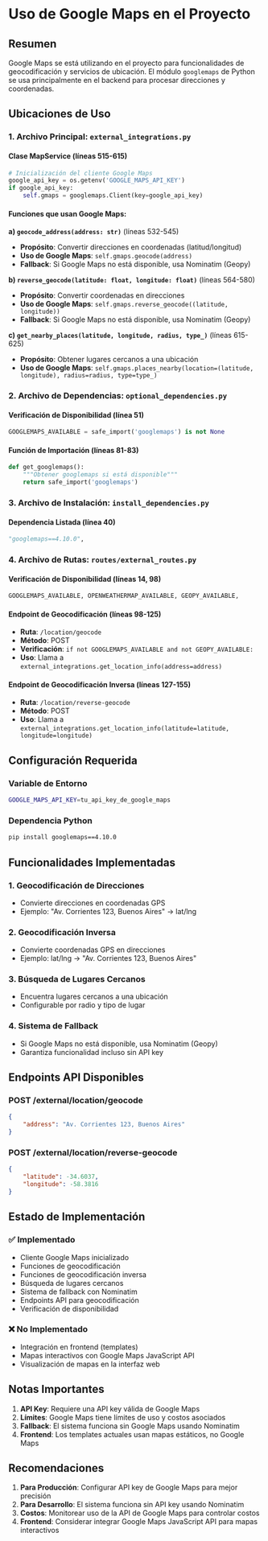 # Uso de Google Maps en el Proyecto

## Resumen
Google Maps se está utilizando en el proyecto para funcionalidades de geocodificación y servicios de ubicación. El módulo `googlemaps` de Python se usa principalmente en el backend para procesar direcciones y coordenadas.

## Ubicaciones de Uso

### 1. **Archivo Principal**: `external_integrations.py`

#### **Clase MapService** (líneas 515-615)
```python
# Inicialización del cliente Google Maps
google_api_key = os.getenv('GOOGLE_MAPS_API_KEY')
if google_api_key:
    self.gmaps = googlemaps.Client(key=google_api_key)
```

#### **Funciones que usan Google Maps**:

**a) `geocode_address(address: str)`** (líneas 532-545)
- **Propósito**: Convertir direcciones en coordenadas (latitud/longitud)
- **Uso de Google Maps**: `self.gmaps.geocode(address)`
- **Fallback**: Si Google Maps no está disponible, usa Nominatim (Geopy)

**b) `reverse_geocode(latitude: float, longitude: float)`** (líneas 564-580)
- **Propósito**: Convertir coordenadas en direcciones
- **Uso de Google Maps**: `self.gmaps.reverse_geocode((latitude, longitude))`
- **Fallback**: Si Google Maps no está disponible, usa Nominatim (Geopy)

**c) `get_nearby_places(latitude, longitude, radius, type_)`** (líneas 615-625)
- **Propósito**: Obtener lugares cercanos a una ubicación
- **Uso de Google Maps**: `self.gmaps.places_nearby(location=(latitude, longitude), radius=radius, type=type_)`

### 2. **Archivo de Dependencias**: `optional_dependencies.py`

#### **Verificación de Disponibilidad** (línea 51)
```python
GOOGLEMAPS_AVAILABLE = safe_import('googlemaps') is not None
```

#### **Función de Importación** (líneas 81-83)
```python
def get_googlemaps():
    """Obtener googlemaps si está disponible"""
    return safe_import('googlemaps')
```

### 3. **Archivo de Instalación**: `install_dependencies.py`

#### **Dependencia Listada** (línea 40)
```python
"googlemaps==4.10.0",
```

### 4. **Archivo de Rutas**: `routes/external_routes.py`

#### **Verificación de Disponibilidad** (líneas 14, 98)
```python
GOOGLEMAPS_AVAILABLE, OPENWEATHERMAP_AVAILABLE, GEOPY_AVAILABLE,
```

#### **Endpoint de Geocodificación** (líneas 98-125)
- **Ruta**: `/location/geocode`
- **Método**: POST
- **Verificación**: `if not GOOGLEMAPS_AVAILABLE and not GEOPY_AVAILABLE:`
- **Uso**: Llama a `external_integrations.get_location_info(address=address)`

#### **Endpoint de Geocodificación Inversa** (líneas 127-155)
- **Ruta**: `/location/reverse-geocode`
- **Método**: POST
- **Uso**: Llama a `external_integrations.get_location_info(latitude=latitude, longitude=longitude)`

## Configuración Requerida

### **Variable de Entorno**
```bash
GOOGLE_MAPS_API_KEY=tu_api_key_de_google_maps
```

### **Dependencia Python**
```bash
pip install googlemaps==4.10.0
```

## Funcionalidades Implementadas

### 1. **Geocodificación de Direcciones**
- Convierte direcciones en coordenadas GPS
- Ejemplo: "Av. Corrientes 123, Buenos Aires" → lat/lng

### 2. **Geocodificación Inversa**
- Convierte coordenadas GPS en direcciones
- Ejemplo: lat/lng → "Av. Corrientes 123, Buenos Aires"

### 3. **Búsqueda de Lugares Cercanos**
- Encuentra lugares cercanos a una ubicación
- Configurable por radio y tipo de lugar

### 4. **Sistema de Fallback**
- Si Google Maps no está disponible, usa Nominatim (Geopy)
- Garantiza funcionalidad incluso sin API key

## Endpoints API Disponibles

### **POST /external/location/geocode**
```json
{
    "address": "Av. Corrientes 123, Buenos Aires"
}
```

### **POST /external/location/reverse-geocode**
```json
{
    "latitude": -34.6037,
    "longitude": -58.3816
}
```

## Estado de Implementación

### ✅ **Implementado**
- Cliente Google Maps inicializado
- Funciones de geocodificación
- Funciones de geocodificación inversa
- Búsqueda de lugares cercanos
- Sistema de fallback con Nominatim
- Endpoints API para geocodificación
- Verificación de disponibilidad

### ❌ **No Implementado**
- Integración en frontend (templates)
- Mapas interactivos con Google Maps JavaScript API
- Visualización de mapas en la interfaz web

## Notas Importantes

1. **API Key**: Requiere una API key válida de Google Maps
2. **Límites**: Google Maps tiene límites de uso y costos asociados
3. **Fallback**: El sistema funciona sin Google Maps usando Nominatim
4. **Frontend**: Los templates actuales usan mapas estáticos, no Google Maps

## Recomendaciones

1. **Para Producción**: Configurar API key de Google Maps para mejor precisión
2. **Para Desarrollo**: El sistema funciona sin API key usando Nominatim
3. **Costos**: Monitorear uso de la API de Google Maps para controlar costos
4. **Frontend**: Considerar integrar Google Maps JavaScript API para mapas interactivos
